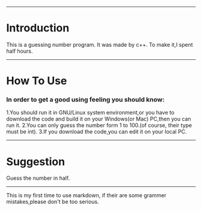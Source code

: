 ***************
# Introduction
This is a guessing number program.
It was made by c++.
To make it,I spent half hours.
***************
# How To Use
### In order to get a good using feeling you should know:
1.You should run it in GNU/Linux system environment,or you have to download the code and build it on your Windows(or Mac) PC,then you can run it.
2.You can only guess the number form 1 to 100.(of course, their type must be int).
3.If you download the code,you can edit it on your local PC.
***************
# Suggestion
Guess the number in half.
********************************
This is my first time to use markdown, if their are some grammer mistakes,please don't be too serious.
